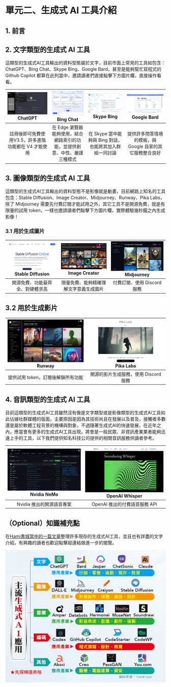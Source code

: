 # 單元二、生成式 AI 工具介紹

## 1. 前言

## 2. 文字類型的生成式 AI 工具
這類型的生成式AI工具輸出的資料型態屬於文字，目前市面上常見的工具如包含：ChatGPT、Bing Chat、Skype Bing、Google Bard，甚至是能夠幫忙寫程式的 Github Copilot 都算在此列當中，邀請讀者們直接點擊下方圖片欄，直接操作看看。

| [![pic1](https://github.com/AI-FREE-Team/Generative-AI-Industrial-Case-Study/blob/main/%E6%95%99%E6%A1%881%EF%BC%9A%E7%94%9F%E6%88%90%E5%BC%8F%20AI%20%E5%9F%BA%E7%A4%8E/pics/unit2/pic1.chatgpt_v2.png)](https://chat.openai.com/) ChatGPT | [![pic2](https://github.com/AI-FREE-Team/Generative-AI-Industrial-Case-Study/blob/main/%E6%95%99%E6%A1%881%EF%BC%9A%E7%94%9F%E6%88%90%E5%BC%8F%20AI%20%E5%9F%BA%E7%A4%8E/pics/unit2/pic2.bingchat.png)](https://www.microsoft.com/en-us/edge/features/bing-chat?form=MT00D8) Bing Chat | [![pic3](https://github.com/AI-FREE-Team/Generative-AI-Industrial-Case-Study/blob/main/%E6%95%99%E6%A1%881%EF%BC%9A%E7%94%9F%E6%88%90%E5%BC%8F%20AI%20%E5%9F%BA%E7%A4%8E/pics/unit2/pic3.skypebing.png)](https://www.skype.com/en/blogs/2023-02-bing-bot-in-skype/) Skype Bing | [![pic4](https://github.com/AI-FREE-Team/Generative-AI-Industrial-Case-Study/blob/main/%E6%95%99%E6%A1%881%EF%BC%9A%E7%94%9F%E6%88%90%E5%BC%8F%20AI%20%E5%9F%BA%E7%A4%8E/pics/unit2/pic4.googlebard.png)](https://bard.google.com/chat?hl=zh-TW) Google Bard |
| :---: | :---: | :---: | :---: |
| 註冊後即可免費使用V3.5，許多進階功能都在 V4 才能使用 | 在 Edge 瀏覽器能夠使用，結合網路索引的功能，並提供創意、中性、嚴謹三種模式 | 在 Skype 當中能夠與 Bing 對話，也能將其加入群組一同討論 | 提供許多問答情境的模板，與 Google 自家的其它服務整合良好 |

## 3. 圖像類型的生成式 AI 工具
這類型的生成式AI工具輸出的資料型態不是影像就是動畫，目前網路上知名的工具包含：Stable Diffusion、Image Creator、Midjourney、Runway、Pika Labs，除了 Midjourney 需要先付費訂閱才能試用之外，其它工具不是開源免費，就是有限量的試用 token，一樣也邀請讀者們點擊下方圖片欄，實際體驗幾秒鐘之內生成影像！

### 3.1 用於生成圖片
| [![pic5](https://github.com/AI-FREE-Team/Generative-AI-Industrial-Case-Study/blob/main/%E6%95%99%E6%A1%881%EF%BC%9A%E7%94%9F%E6%88%90%E5%BC%8F%20AI%20%E5%9F%BA%E7%A4%8E/pics/unit2/pic5.stablediffusion.png)](https://stablediffusionweb.com/) Stable Diffusion | [![pic6](https://github.com/AI-FREE-Team/Generative-AI-Industrial-Case-Study/blob/main/%E6%95%99%E6%A1%881%EF%BC%9A%E7%94%9F%E6%88%90%E5%BC%8F%20AI%20%E5%9F%BA%E7%A4%8E/pics/unit2/pic6.imagecreator.png)](https://www.bing.com/create) Image Creator | [![pic7](https://github.com/AI-FREE-Team/Generative-AI-Industrial-Case-Study/blob/main/%E6%95%99%E6%A1%881%EF%BC%9A%E7%94%9F%E6%88%90%E5%BC%8F%20AI%20%E5%9F%BA%E7%A4%8E/pics/unit2/pic7.midjourney.png)](https://legacy.midjourney.com/showcase/recent/) Midjourney |
| :---: | :---: | :---: | 
| 開源免費、功能最齊全、對硬體求高 | 限量免費、能夠精確理解文字意義生成圖片 | 付費訂閱、使用 Discord 服務 | 

## 3.2 用於生成影片
| [![pic8](https://github.com/AI-FREE-Team/Generative-AI-Industrial-Case-Study/blob/main/%E6%95%99%E6%A1%881%EF%BC%9A%E7%94%9F%E6%88%90%E5%BC%8F%20AI%20%E5%9F%BA%E7%A4%8E/pics/unit2/pic8.runway.png)](https://runwayml.com/) Runway | [![pic9](https://github.com/AI-FREE-Team/Generative-AI-Industrial-Case-Study/blob/main/%E6%95%99%E6%A1%881%EF%BC%9A%E7%94%9F%E6%88%90%E5%BC%8F%20AI%20%E5%9F%BA%E7%A4%8E/pics/unit2/pic9.pikalabs.png)](https://www.pika.art/) Pika Labs |
| :---: | :---: |
| 提供試用 token，訂閱後解鎖所有功能 | 開源的影片生成服務，使用 Discord 服務 |

## 4. 音訊類型的生成式 AI 工具
目前這類型的生成式AI工具雖然沒有像是文字類型或是影像類型的生成式AI工具如此佔據社群媒體的版面，主要原因是因為其技術尚且在發展以及普及，接觸者多數還是屬於軟體工程背景的機構與對象，不過隨著生成式AI的快速發展，在近年之內，應當會有更多的生成式AI工具出現，將會是一般民眾、非資訊產業業者能夠迅速上手的工具，以下我們提供知名科技公司提供的相關音訊服務供讀者參考。

| [![pic10](https://github.com/AI-FREE-Team/Generative-AI-Industrial-Case-Study/blob/main/%E6%95%99%E6%A1%881%EF%BC%9A%E7%94%9F%E6%88%90%E5%BC%8F%20AI%20%E5%9F%BA%E7%A4%8E/pics/unit2/pic10.nemo.png)](https://github.com/NVIDIA/NeMo) Nvidia NeMo | [![pic11](https://github.com/AI-FREE-Team/Generative-AI-Industrial-Case-Study/blob/main/%E6%95%99%E6%A1%881%EF%BC%9A%E7%94%9F%E6%88%90%E5%BC%8F%20AI%20%E5%9F%BA%E7%A4%8E/pics/unit2/pic11.whisper.png)](https://openai.com/research/whisper) OpenAI Whisper |
| :---: | :---: |
| Nvidia 推出的開源語音專案 | OpenAI 推出的付費語音服務 API |

## （Optional）知識補充點
在[Hami書城當中的一篇文章](https://blog.hamibook.com.tw/%E5%B0%81%E9%9D%A2%E6%95%85%E4%BA%8B/%E5%BE%9E%E7%94%9F%E6%88%90%E5%BC%8Fai%E5%88%B0%E5%9C%96%E5%83%8F%E5%BC%8Fai/?p=208712)整理許多現存的生成式AI工具，並且也有詳盡的文字介紹，有興趣的讀者也歡迎點擊超連結做進一步的閱覽。

![pic12](https://github.com/AI-FREE-Team/Generative-AI-Industrial-Case-Study/blob/main/%E6%95%99%E6%A1%881%EF%BC%9A%E7%94%9F%E6%88%90%E5%BC%8F%20AI%20%E5%9F%BA%E7%A4%8E/pics/unit2/pic12.hami.png)
